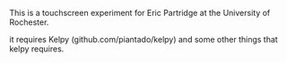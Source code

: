 This is a touchscreen experiment for Eric Partridge at the University of Rochester.

it requires Kelpy (github.com/piantado/kelpy) and some other things that kelpy requires.


